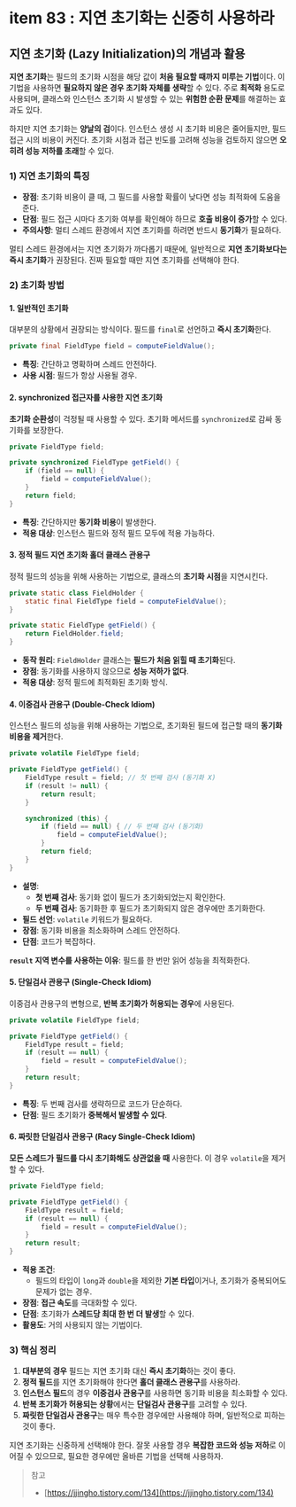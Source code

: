 # item 83 : 지연 초기화는 신중히 사용하라

## 지연 초기화 (Lazy Initialization)의 개념과 활용

**지연 초기화**는 필드의 초기화 시점을 해당 값이 **처음 필요할 때까지 미루는 기법**이다. 이 기법을 사용하면 **필요하지 않은 경우 초기화 자체를 생략**할 수 있다. 주로 **최적화** 용도로 사용되며, 클래스와 인스턴스 초기화 시 발생할 수 있는 **위험한 순환 문제**를 해결하는 효과도 있다.

하지만 지연 초기화는 **양날의 검**이다. 인스턴스 생성 시 초기화 비용은 줄어들지만, 필드 접근 시의 비용이 커진다. 초기화 시점과 접근 빈도를 고려해 성능을 검토하지 않으면 **오히려 성능 저하를 초래**할 수 있다.

### 1) 지연 초기화의 특징

* **장점**: 초기화 비용이 클 때, 그 필드를 사용할 확률이 낮다면 성능 최적화에 도움을 준다.
* **단점**: 필드 접근 시마다 초기화 여부를 확인해야 하므로 **호출 비용이 증가**할 수 있다.
* **주의사항**: 멀티 스레드 환경에서 지연 초기화를 하려면 반드시 **동기화**가 필요하다.

멀티 스레드 환경에서는 지연 초기화가 까다롭기 때문에, 일반적으로 **지연 초기화보다는 즉시 초기화**가 권장된다. 진짜 필요할 때만 지연 초기화를 선택해야 한다.

### 2) 초기화 방법

#### 1. 일반적인 초기화

대부분의 상황에서 권장되는 방식이다. 필드를 `final`로 선언하고 **즉시 초기화**한다.

```java
private final FieldType field = computeFieldValue();
```

* **특징**: 간단하고 명확하며 스레드 안전하다.
* **사용 시점**: 필드가 항상 사용될 경우.

#### 2. synchronized 접근자를 사용한 지연 초기화

**초기화 순환성**이 걱정될 때 사용할 수 있다. 초기화 메서드를 `synchronized`로 감싸 동기화를 보장한다.

```java
private FieldType field;

private synchronized FieldType getField() {
    if (field == null) {
        field = computeFieldValue();
    }
    return field;
}
```

* **특징**: 간단하지만 **동기화 비용**이 발생한다.
* **적용 대상**: 인스턴스 필드와 정적 필드 모두에 적용 가능하다.

#### 3. 정적 필드 지연 초기화 홀더 클래스 관용구

정적 필드의 성능을 위해 사용하는 기법으로, 클래스의 **초기화 시점**을 지연시킨다.

```java
private static class FieldHolder {
    static final FieldType field = computeFieldValue();
}

private static FieldType getField() {
    return FieldHolder.field;
}
```

* **동작 원리**: `FieldHolder` 클래스는 **필드가 처음 읽힐 때 초기화**된다.
* **장점**: 동기화를 사용하지 않으므로 **성능 저하가 없다**.
* **적용 대상**: 정적 필드에 최적화된 초기화 방식.

#### 4. 이중검사 관용구 (Double-Check Idiom)

인스턴스 필드의 성능을 위해 사용하는 기법으로, 초기화된 필드에 접근할 때의 **동기화 비용을 제거**한다.

```java
private volatile FieldType field;

private FieldType getField() {
    FieldType result = field; // 첫 번째 검사 (동기화 X)
    if (result != null) {
        return result;
    }

    synchronized (this) {
        if (field == null) { // 두 번째 검사 (동기화)
            field = computeFieldValue();
        }
        return field;
    }
}
```

* **설명**:
  * **첫 번째 검사**: 동기화 없이 필드가 초기화되었는지 확인한다.
  * **두 번째 검사**: 동기화한 후 필드가 초기화되지 않은 경우에만 초기화한다.
* **필드 선언**: `volatile` 키워드가 필요하다.
* **장점**: 동기화 비용을 최소화하며 스레드 안전하다.
* **단점**: 코드가 복잡하다.

**`result` 지역 변수를 사용하는 이유**: 필드를 한 번만 읽어 성능을 최적화한다.

#### 5. 단일검사 관용구 (Single-Check Idiom)

이중검사 관용구의 변형으로, **반복 초기화가 허용되는 경우**에 사용된다.

```java
private volatile FieldType field;

private FieldType getField() {
    FieldType result = field;
    if (result == null) {
        field = result = computeFieldValue();
    }
    return result;
}
```

* **특징**: 두 번째 검사를 생략하므로 코드가 단순하다.
* **단점**: 필드 초기화가 **중복해서 발생할 수 있다**.

#### 6. 짜릿한 단일검사 관용구 (Racy Single-Check Idiom)

**모든 스레드가 필드를 다시 초기화해도 상관없을 때** 사용한다. 이 경우 `volatile`을 제거할 수 있다.

```java
private FieldType field;

private FieldType getField() {
    FieldType result = field;
    if (result == null) {
        field = result = computeFieldValue();
    }
    return result;
}
```

* **적용 조건**:
  * 필드의 타입이 `long`과 `double`을 제외한 **기본 타입**이거나, 초기화가 중복되어도 문제가 없는 경우.
* **장점**: **접근 속도**를 극대화할 수 있다.
* **단점**: 초기화가 **스레드당 최대 한 번 더 발생**할 수 있다.
* **활용도**: 거의 사용되지 않는 기법이다.

### 3) 핵심 정리

1. **대부분의 경우** 필드는 지연 초기화 대신 **즉시 초기화**하는 것이 좋다.
2. **정적 필드**를 지연 초기화해야 한다면 **홀더 클래스 관용구**를 사용하라.
3. **인스턴스 필드**의 경우 **이중검사 관용구**를 사용하면 동기화 비용을 최소화할 수 있다.
4. **반복 초기화가 허용되는 상황**에서는 **단일검사 관용구**를 고려할 수 있다.
5. **짜릿한 단일검사 관용구**는 매우 특수한 경우에만 사용해야 하며, 일반적으로 피하는 것이 좋다.

지연 초기화는 신중하게 선택해야 한다. 잘못 사용할 경우 **복잡한 코드와 성능 저하**로 이어질 수 있으므로, 필요한 경우에만 올바른 기법을 선택해 사용하자.

> 참고
>
> * [https://jjingho.tistory.com/134](https://jjingho.tistory.com/134)
